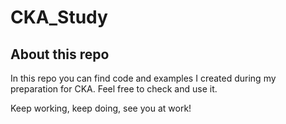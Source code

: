 # CKA_Study

## About this repo

In this repo you can find code and examples I created during my preparation for CKA. Feel free to check and use it.

Keep working, keep doing, see you at work!
